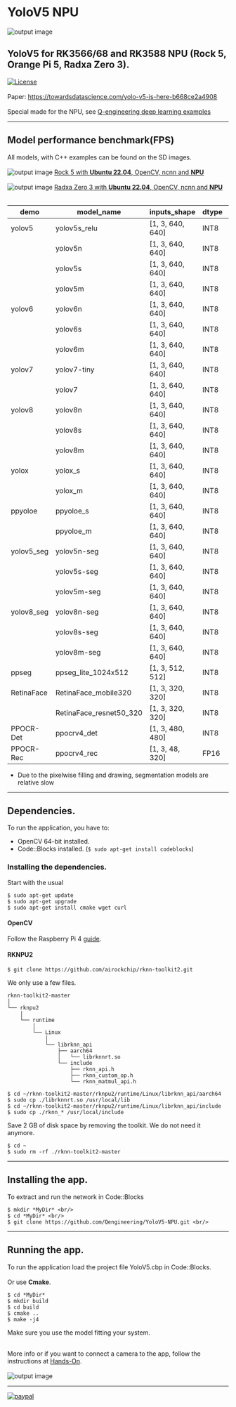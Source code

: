 # YoloV5 NPU
![output image]( https://qengineering.eu/github/YoloV5_Parking_NPU.webp )
## YoloV5 for RK3566/68 and RK3588 NPU (Rock 5, Orange Pi 5, Radxa Zero 3). <br/>
[![License](https://img.shields.io/badge/License-BSD%203--Clause-blue.svg)](https://opensource.org/licenses/BSD-3-Clause)<br/><br/>
Paper: https://towardsdatascience.com/yolo-v5-is-here-b668ce2a4908<br/><br/>
Special made for the NPU, see [Q-engineering deep learning examples](https://qengineering.eu/deep-learning-examples-on-raspberry-32-64-os.html)

------------

## Model performance benchmark(FPS)

All models, with C++ examples can be found on the SD images.<br><br>
![output image]( https://qengineering.eu/github/RockPi5_Ubuntu_22.jpg ) [Rock 5 with **Ubuntu 22.04**, OpenCV, ncnn and **NPU**](https://github.com/Qengineering/Rock-5-Ubuntu-22-image)<br><br>
![output image]( https://qengineering.eu/github/RadxaZero3_Ubuntu_22.jpg ) [Radxa Zero 3 with **Ubuntu 22.04**, OpenCV, ncnn and **NPU**](https://github.com/Qengineering/Radxa-Zero-3-NPU-Ubuntu22)<br><br>



| demo             | model_name                   | inputs_shape            | dtype | RK3588  | RK3566/68  |
| ---------------- | ---------------------------- | ----------------------- | ----- | :-----: | :--------: |
| yolov5           | yolov5s_relu                 | [1, 3, 640, 640]        | INT8  | 50.0    | 14.8       |
|                  | yolov5n                      | [1, 3, 640, 640]        | INT8  | 58.8    | 19.5       |
|                  | yolov5s                      | [1, 3, 640, 640]        | INT8  | 37.7    | 11.7       |
|                  | yolov5m                      | [1, 3, 640, 640]        | INT8  | 16.2    | 5.7        |
| yolov6           | yolov6n                      | [1, 3, 640, 640]        | INT8  | 63.0    | 18.0       |
|                  | yolov6s                      | [1, 3, 640, 640]        | INT8  | 29.5    | 8.1        |
|                  | yolov6m                      | [1, 3, 640, 640]        | INT8  | 15.4    | 4.5        |
| yolov7           | yolov7-tiny                  | [1, 3, 640, 640]        | INT8  | 53.4    | 16.1       |
|                  | yolov7                       | [1, 3, 640, 640]        | INT8  | 9.4     | 3.4        |
| yolov8           | yolov8n                      | [1, 3, 640, 640]        | INT8  | 53.1    | 18.2       |
|                  | yolov8s                      | [1, 3, 640, 640]        | INT8  | 28.5    | 8.9        |
|                  | yolov8m                      | [1, 3, 640, 640]        | INT8  | 12.1    | 4.4        |
| yolox            | yolox_s                      | [1, 3, 640, 640]        | INT8  | 30.0    | 10.0       |
|                  | yolox_m                      | [1, 3, 640, 640]        | INT8  | 12.9    | 4.8        |
| ppyoloe          | ppyoloe_s                    | [1, 3, 640, 640]        | INT8  | 28.8    | 9.2        |
|                  | ppyoloe_m                    | [1, 3, 640, 640]        | INT8  | 13.1    | 5.04       |
| yolov5_seg       | yolov5n-seg                  | [1, 3, 640, 640]        | INT8  | 9.4     | 1.04       |
|                  | yolov5s-seg                  | [1, 3, 640, 640]        | INT8  | 7.8     | 0.87       |
|                  | yolov5m-seg                  | [1, 3, 640, 640]        | INT8  | 6.1     | 0.71       |
| yolov8_seg       | yolov8n-seg                  | [1, 3, 640, 640]        | INT8  | 8.9     | 0.91       |
|                  | yolov8s-seg                  | [1, 3, 640, 640]        | INT8  | 7.3     | 0.87       |
|                  | yolov8m-seg                  | [1, 3, 640, 640]        | INT8  | 4.5     | 0.7        |
| ppseg	           | ppseg_lite_1024x512          |	[1, 3, 512, 512]	      | INT8	| 27.5    | 2.4        |
| RetinaFace       | RetinaFace_mobile320         | [1, 3, 320, 320]        | INT8  | 243.6   | 88.5       |
|                  | RetinaFace_resnet50_320      | [1, 3, 320, 320]        | INT8  | 43.4    | 11.8       |
| PPOCR-Det        | ppocrv4_det                  | [1, 3, 480, 480]        | INT8  | 31.5    | 15.1       |
| PPOCR-Rec        | ppocrv4_rec                  | [1, 3, 48, 320]         | FP16  | 35.7    | 17.3       |

* Due to the pixelwise filling and drawing, segmentation models are relative slow

------------

## Dependencies.
To run the application, you have to:
- OpenCV 64-bit installed.
- Code::Blocks installed. (```$ sudo apt-get install codeblocks```)

### Installing the dependencies.
Start with the usual 
```
$ sudo apt-get update 
$ sudo apt-get upgrade
$ sudo apt-get install cmake wget curl
```
#### OpenCV
Follow the Raspberry Pi 4 [guide](https://qengineering.eu/install-opencv-on-raspberry-64-os.html).<br>

#### RKNPU2
```
$ git clone https://github.com/airockchip/rknn-toolkit2.git
```
We only use a few files.
```
rknn-toolkit2-master
│      
└── rknpu2
    │      
    └── runtime
        │       
        └── Linux
            │      
            └── librknn_api
                ├── aarch64
                │   └── librknnrt.so
                └── include
                    ├── rknn_api.h
                    ├── rknn_custom_op.h
                    └── rknn_matmul_api.h

$ cd ~/rknn-toolkit2-master/rknpu2/runtime/Linux/librknn_api/aarch64
$ sudo cp ./librknnrt.so /usr/local/lib
$ cd ~/rknn-toolkit2-master/rknpu2/runtime/Linux/librknn_api/include
$ sudo cp ./rknn_* /usr/local/include
```
Save 2 GB of disk space by removing the toolkit. We do not need it anymore.
```
$ cd ~
$ sudo rm -rf ./rknn-toolkit2-master
```

------------

## Installing the app.
To extract and run the network in Code::Blocks <br/>
```
$ mkdir *MyDir* <br/>
$ cd *MyDir* <br/>
$ git clone https://github.com/Qengineering/YoloV5-NPU.git <br/>
```

------------

## Running the app.
To run the application load the project file YoloV5.cbp in Code::Blocks.<br/><br>
Or use **Cmake**.
```
$ cd *MyDir*
$ mkdir build
$ cd build
$ cmake ..
$ make -j4
```
Make sure you use the model fitting your system.<br><br>

More info or if you want to connect a camera to the app, follow the instructions at [Hands-On](https://qengineering.eu/deep-learning-examples-on-raspberry-32-64-os.html#HandsOn).<br/><br/>
![output image]( https://qengineering.eu/github/YoloV5_Bus_NPU.webp )

------------

[![paypal](https://qengineering.eu/images/TipJarSmall4.png)](https://www.paypal.com/cgi-bin/webscr?cmd=_s-xclick&hosted_button_id=CPZTM5BB3FCYL) 


